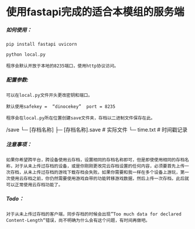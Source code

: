 # 使用fastapi完成的适合本模组的服务端

##### 如何使用：

    pip install fastapi uvicorn

    python local.py

    程序会默认开放于本地的8235端口，使用http协议访问。

##### 配置参数:

    可以在local.py文件开头更改密钥和端口。

    默认使用safekey =  “dinocekey”  port = 8235

    程序会在local.py所在位置创建save文件夹，存档以二进制文件保存在此。

/save
  └─ [存档名称]
      ├─ [存档名称].save  # 实际文件
      └─ time.txt        # 时间戳记录

##### 注意事项：

    如果你希望跨平台，跨设备使用云存档，设置相同的存档名称即可，但是即使使用相同的存档名称，对于从未上传过存档的设备，或是你刚刚更改完云存档设置的任何内容，必须要首先上传一次存档，从未上传过存档的游戏下载存档会失败。如果你需要和我一样在多个设备上游玩，第一次使用云存档之前，你仍然需要使用游戏自带的功能转移游戏数据，然后上传一次存档，此后就可以正常使用云存档功能了。

##### Todo：

    对于从未上传过存档的客户端，同步存档的时候会出现”Too much data for declared Content-Length“错误，尚不明确为什么会有这个问题，有时间再做吧。
